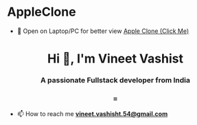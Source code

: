 # AppleClone
- 🔭 Open on Laptop/PC for better view [Apple Clone (Click Me)](https://vineetvashist1998.github.io/AppleClone/)

<h1 align="center">Hi 👋, I'm Vineet Vashist</h1>
<h3 align="center">A passionate Fullstack developer from India</h3>
<h3 align="center">=</h3>

- 📫 How to reach me **vineet.vashisht.54@gmail.com**
